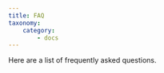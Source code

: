 ```yaml
---
title: FAQ
taxonomy:
    category:
        - docs
---
```


Here are a list of frequently asked questions.

